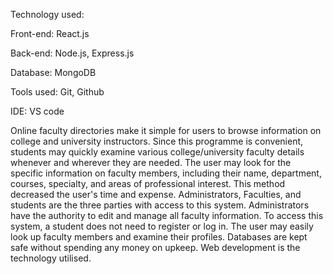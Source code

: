 Technology used:

Front-end: React.js

Back-end: Node.js, Express.js

Database: MongoDB

Tools used: 
Git, Github

IDE: VS code

Online faculty directories make it simple for users to browse information on college and university instructors. Since this programme is convenient, students may quickly examine various college/university faculty details whenever and wherever they are needed. The user may look for the specific information on faculty members, including their name, department, courses, specialty, and areas of professional interest. This method decreased the user's time and expense. Administrators, Faculties, and students are the three parties with access to this system. Administrators have the authority to edit and manage all faculty information. To access this system, a student does not need to register or log in. The user may easily look up faculty members and examine their profiles. Databases are kept safe without spending any money on upkeep. Web development is the technology utilised. 
